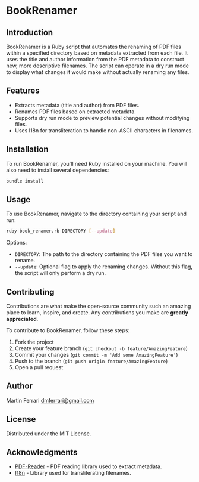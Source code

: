 # BookRenamer

## Introduction

BookRenamer is a Ruby script that automates the renaming of PDF files within a specified directory based on metadata extracted from each file. It uses the title and author information from the PDF metadata to construct new, more descriptive filenames. The script can operate in a dry run mode to display what changes it would make without actually renaming any files.

## Features

- Extracts metadata (title and author) from PDF files.
- Renames PDF files based on extracted metadata.
- Supports dry run mode to preview potential changes without modifying files.
- Uses I18n for transliteration to handle non-ASCII characters in filenames.

## Installation

To run BookRenamer, you'll need Ruby installed on your machine. You will also need to install several dependencies:

```bash
bundle install
```

## Usage

To use BookRenamer, navigate to the directory containing your script and run:

```bash
ruby book_renamer.rb DIRECTORY [--update]
```

Options:

- `DIRECTORY`: The path to the directory containing the PDF files you want to rename.
- `--update`: Optional flag to apply the renaming changes. Without this flag, the script will only perform a dry run.

## Contributing

Contributions are what make the open-source community such an amazing place to learn, inspire, and create. Any contributions you make are **greatly appreciated**.

To contribute to BookRenamer, follow these steps:

1. Fork the project
2. Create your feature branch (`git checkout -b feature/AmazingFeature`)
3. Commit your changes (`git commit -m 'Add some AmazingFeature'`)
4. Push to the branch (`git push origin feature/AmazingFeature`)
5. Open a pull request

## Author

Martin Ferrari <dmferrari@gmail.com>

## License

Distributed under the MIT License.

## Acknowledgments

- [PDF-Reader](https://github.com/yob/pdf-reader) - PDF reading library used to extract metadata.
- [I18n](https://github.com/ruby-i18n/i18n) - Library used for transliterating filenames.
